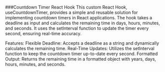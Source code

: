 ###Countdown Timer React Hook
This custom React Hook, useCountdownTimer, provides a simple and reusable solution for implementing countdown timers in React applications. The hook takes a deadline as input and calculates the remaining time in days, hours, minutes, and seconds. It uses the setInterval function to update the timer every second, ensuring real-time accuracy.

Features:
Flexible Deadline: Accepts a deadline as a string and dynamically calculates the remaining time.
Real-Time Updates: Utilizes the setInterval function to keep the countdown timer up-to-date every second.
Formatted Output: Returns the remaining time in a formatted object with years, days, hours, minutes, and seconds.
